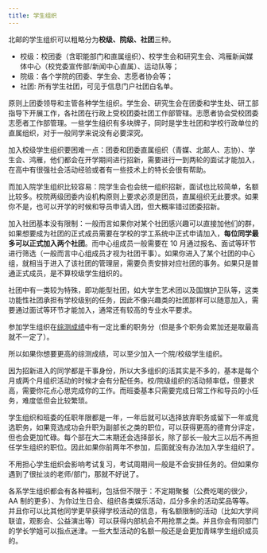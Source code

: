 ```yaml
---
title: 学生组织
---
```


北邮的学生组织可以粗略分为**校级、院级、社团**三种。

- 校级：校团委（含职能部门和直属组织）、校学生会和研究生会、鸿雁新闻媒体中心（校党委宣传部/新闻中心直属）、运动队等；
- 院级：各个学院的团委、学生会、志愿者协会等；
- 社团: 所有学生社团，可见于信息门户社团白名单。

原则上团委领导和主管各种学生组织。学生会、研究生会在团委和学生处、研工部指导下开展工作，各社团在行政上受校团委社团工作部管辖。志愿者协会受校团委志愿者工作部管理。一些学生组织有多块牌子，同时是学生社团和学校行政单位的直属组织，对于一般同学来说没有必要深究。

加入校级学生组织要困难一点：团委和团委直属组织（青媒、北邮人、志协）、学生会、鸿雁，他们都会在开学期间进行招新，需要进行一到两轮的面试才能加入，在高中有很强社会活动经验或者有一些技术上的特长会很有帮助。

而加入院学生组织比较容易：院学生会也会统一组织招新，面试也比较简单，名额比较多。校院两级团委内设机构原则上要求必须是团员，直属组织无此要求。如果你不是，也可以开学的时候和导员申请入团，但大概率错过团委招新。

加入社团基本没有限制：一般而言如果你对某个社团感兴趣可以直接加他们的群，如果想要成为社团的正式成员需要在学校的学工系统中正式申请加入，**每位同学最多可以正式加入两个社团**。而中心组成员一般需要在 10 月通过报名、面试等环节进行筛选（一般而言中心组成员才视为社团干事）。如果你进入了某个社团的中心组，就相当于进入了该社团的管理层，需要负责安排对应社团的事务。如果只是普通正式成员，是不算校级学生组织的。

社团中有一类较为特殊，即功能型社团，如大学生艺术团以及国旗护卫队等，这类功能性社团承担有学校级别的任务，因此不像兴趣类的社团那样可以随意加入，需要通过面试等环节才能加入，通常还有较高的专业水平要求。

参加学生组织在[综测成绩](/学习生活/成绩构成#综合素质评价)中有一定比重的职务分（但是多个职务会累加还是取最高就不一定了）。

所以如果你想要更高的综测成绩，可以至少加入一个院/校级学生组织。

因为招新进入的同学都是干事身份，所以大多组织的活其实是不多的，基本是每个月或两个月组织活动的时候才会有分配任务。校/院级组织的活动频率低，但要求高，需要你花点心思完成你的工作。而班委基本只需要完成日常工作和导员的小任务，难度低但会比较繁琐。

学生组织和班委的任职年限都是一年，一年后就可以选择放弃职务或留下一年或竞选职务，如果竞选成功会升职为副部长之类的职位，可以获得更高的德育分评定，但也会更加忙碌。每个部在大二末期还会选择部长，除了部长一般大三以后不再担任学生组织的职位。因此如果你前两年不参加，后面就没有办法加入学生组织了。

不用担心学生组织会影响考试复习，考试周期间一般是不会安排任务的。但如果你遇到了很扯淡的老师/部门，那就不好说了。

各系学生组织都会有各种福利，包括但不限于：不定期聚餐（公费吃喝的很少，AA 制的更多）、为你过生日会、组织各类娱乐活动，瓜分多余的活动奖品等等。并且你可以比其他同学更早获得学校活动的信息，有名额限制的活动（比如大学间联谊，观影会、公益演出等）可以获得内部机会不用抢票之类。并且你会有同部门的学长学姐可以指点迷津。一些大型活动的名额一般还是会更加青睐学生组织成员的。

